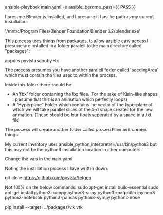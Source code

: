 ansible-playbook main.yaml -e ansible_become_pass={{ PASS }}

I presume Blender is installed, and I presume it has the path as my current installation:

'/mnt/c/Program Files/Blender Foundation/Blender 3.2/blender.exe'

This process uses things from packages, to allow ansible easy access I presume are installed in a folder paralell to the main directory called "packages":

appdirs
pyvista
scooby
vtk

The process presumes you have another paralell folder called 'seedingArea' which must contain the files used to within the process.

Inside this folder there should be:

- An 'fbx' folder containing the fbx files. (For the sake of Klein-like shapes I presume that this is an animation which perfectly loops)
- A "Hyperplane" Folder which contains the vector of the hyperplane of which we will take parallel slices of the 4-d shape created for the new animation. (These should be four floats seperated by a space in a .txt file)


The process will create another folder called processFiles as it creates things.



My current inventory uses ansible_python_interpreter=/usr/bin/python3 but this may not be the python3 installation location in other computers.


Change the vars in the main.yaml






















Noting the installation process I have written down.


git clone https://github.com/pyvista/tetgen


Not 100% on the below commands:
 sudo apt-get install build-essential
 sudo apt-get install python3-numpy python3-scipy python3-matplotlib ipython3 python3-notebook python3-pandas python3-sympy python3-nose

pip install --target=../packages/vtk vtk
